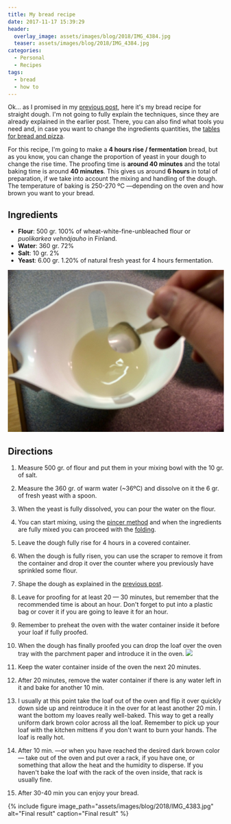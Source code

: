 ```yaml
---
title: My bread recipe
date: 2017-11-17 15:39:29
header:
  overlay_image: assets/images/blog/2018/IMG_4384.jpg
  teaser: assets/images/blog/2018/IMG_4384.jpg
categories:
  - Personal
  - Recipes
tags:
  - bread
  - how to
---
```

Ok… as I promised in my [previous post](http://luisspuerto.net/2017/11/the-preliminaries-for-bread-and-pizza-making/), here it's my bread recipe for straight dough. I'm not going to fully explain the techniques, since they are already explained in the earlier post. There, you can also find what tools you need and, in case you want to change the ingredients quantities, the [tables for bread and pizza](http://luisspuerto.net/2017/11/the-preliminaries-for-bread-and-pizza-making/#the-tables-of-bread-pizza).

For this recipe, I'm going to make a **4 hours rise / fermentation** bread, but as you know, you can change the proportion of yeast in your dough to change the rise time. The proofing time is **around 40 minutes** and the total baking time is around **40 minutes**. This gives us around **6 hours** in total of preparation, if we take into account the mixing and handling of the dough. The temperature of baking is 250-270 ºC —depending on the oven and how brown you want to your bread.

## Ingredients

* **Flour**: 500 gr. 100% of wheat-white-fine-unbleached flour or _puolikarkea vehnäjauho_ in Finland.
* **Water**: 360 gr. 72%
* **Salt**: 10 gr. 2%
* **Yeast**: 6.00 gr. 1.20% of natural fresh yeast for 4 hours fermentation.

![](/assets/images/blog/2018/IMG_4368.jpg)

## Directions

  1. Measure 500 gr. of flour and put them in your mixing bowl with the 10 gr. of salt.
  2. Measure the 360 gr. of warm water (~36ºC) and dissolve on it the 6 gr. of fresh yeast with a spoon.
  3. When the yeast is fully dissolved, you can pour the water on the flour.
  4. You can start mixing, using the [pincer method](http://luisspuerto.net/2017/11/the-preliminaries-for-bread-and-pizza-making/#the-pincer-method) and when the ingredients are fully mixed you can proceed with the [folding](http://luisspuerto.net/2017/11/the-preliminaries-for-bread-and-pizza-making/#the-folding).
  5. Leave the dough fully rise for 4 hours in a covered container.
  6. When the dough is fully risen, you can use the scraper to remove it from the container and drop it over the counter where you previously have sprinkled some flour.
  7. Shape the dough as explained in the [previous post](http://luisspuerto.net/2017/11/the-preliminaries-for-bread-and-pizza-making/#shaping-and-proofing).
  8. Leave for proofing for at least 20 — 30 minutes, but remember that the recommended time is about an hour. Don't forget to put into a plastic bag or cover it if you are going to leave it for an hour.
  9. Remember to preheat the oven with the water container inside it before your loaf if fully proofed.
 10. When the dough has finally proofed you can drop the loaf over the oven tray with the parchment paper and introduce it in the oven.
      ![](https://i.imgur.com/GmfezME.jpg)

11. Keep the water container inside of the oven the next 20 minutes.
12. After 20 minutes, remove the water container if there is any water left in it and bake for another 10 min.
13. I usually at this point take the loaf out of the oven and flip it over quickly down side up and reintroduce it in the over for at least another 20 min. I want the bottom my loaves really well-baked. This way to get a really uniform dark brown color across all the loaf. Remember to pick up your loaf with the kitchen mittens if you don't want to burn your hands. The loaf is really hot.
14.  After 10 min. —or when you have reached the desired dark brown color— take out of the oven and put over a rack, if you have one, or something that allow the heat and the humidity to disperse. If you haven't bake the loaf with the rack of the oven inside, that rack is usually fine.
15. After 30-40 min you can enjoy your bread.

{% include figure image_path="assets/images/blog/2018/IMG_4383.jpg" alt="Final result" caption="Final result" %}

